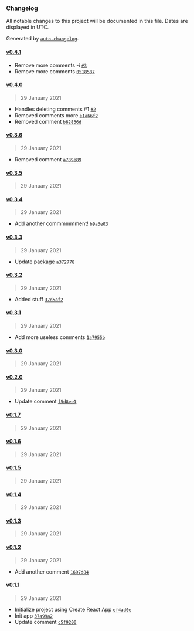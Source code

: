 ### Changelog

All notable changes to this project will be documented in this file. Dates are displayed in UTC.

Generated by [`auto-changelog`](https://github.com/CookPete/auto-changelog).

#### [v0.4.1](https://github.com/shalanah/test-auto-changelog/compare/v0.4.0...v0.4.1)

- Remove more comments -i [`#3`](https://github.com/shalanah/test-auto-changelog/pull/3)
- Remove more comments [`0518587`](https://github.com/shalanah/test-auto-changelog/commit/05185870081c7417ee53513d8a0a42d540edbd16)

#### [v0.4.0](https://github.com/shalanah/test-auto-changelog/compare/v0.3.6...v0.4.0)

> 29 January 2021

- Handles deleting comments #1 [`#2`](https://github.com/shalanah/test-auto-changelog/pull/2)
- Removed comments more [`e1a66f2`](https://github.com/shalanah/test-auto-changelog/commit/e1a66f2151a10321ec95b695546239ef268eaa88)
- Removed comment [`b62836d`](https://github.com/shalanah/test-auto-changelog/commit/b62836d57af002680ba20bb9b44be0affaa2080d)

#### [v0.3.6](https://github.com/shalanah/test-auto-changelog/compare/v0.3.5...v0.3.6)

> 29 January 2021

- Removed comment [`a789e89`](https://github.com/shalanah/test-auto-changelog/commit/a789e8951b7d0faf0f4e14d82cb46664890825e7)

#### [v0.3.5](https://github.com/shalanah/test-auto-changelog/compare/v0.3.4...v0.3.5)

> 29 January 2021

#### [v0.3.4](https://github.com/shalanah/test-auto-changelog/compare/v0.3.3...v0.3.4)

> 29 January 2021

- Add another commmmmment! [`b9a3e03`](https://github.com/shalanah/test-auto-changelog/commit/b9a3e03410a51cf175ce53b50863e6910865a972)

#### [v0.3.3](https://github.com/shalanah/test-auto-changelog/compare/v0.3.2...v0.3.3)

> 29 January 2021

- Update package [`a372778`](https://github.com/shalanah/test-auto-changelog/commit/a372778d49747a5ed52dfd899083ea608cb1dec8)

#### [v0.3.2](https://github.com/shalanah/test-auto-changelog/compare/v0.3.1...v0.3.2)

> 29 January 2021

- Added stuff [`37d5af2`](https://github.com/shalanah/test-auto-changelog/commit/37d5af2c0d985f5f250979f60ae70f3467285d33)

#### [v0.3.1](https://github.com/shalanah/test-auto-changelog/compare/v0.3.0...v0.3.1)

> 29 January 2021

- Add more useless comments [`1a7955b`](https://github.com/shalanah/test-auto-changelog/commit/1a7955bbc5d378fb9ba66c20fc4c9eca02e28f34)

#### [v0.3.0](https://github.com/shalanah/test-auto-changelog/compare/v0.2.0...v0.3.0)

> 29 January 2021

#### [v0.2.0](https://github.com/shalanah/test-auto-changelog/compare/v0.1.7...v0.2.0)

> 29 January 2021

- Update comment [`f5d8ee1`](https://github.com/shalanah/test-auto-changelog/commit/f5d8ee1c2d944c6f8fce09e86727605a889e16a4)

#### [v0.1.7](https://github.com/shalanah/test-auto-changelog/compare/v0.1.6...v0.1.7)

> 29 January 2021

#### [v0.1.6](https://github.com/shalanah/test-auto-changelog/compare/v0.1.5...v0.1.6)

> 29 January 2021

#### [v0.1.5](https://github.com/shalanah/test-auto-changelog/compare/v0.1.4...v0.1.5)

> 29 January 2021

#### [v0.1.4](https://github.com/shalanah/test-auto-changelog/compare/v0.1.3...v0.1.4)

> 29 January 2021

#### [v0.1.3](https://github.com/shalanah/test-auto-changelog/compare/v0.1.2...v0.1.3)

> 29 January 2021

#### [v0.1.2](https://github.com/shalanah/test-auto-changelog/compare/v0.1.1...v0.1.2)

> 29 January 2021

- Add another comment [`1697d84`](https://github.com/shalanah/test-auto-changelog/commit/1697d84fca977de27a018e9064ec2888a405faed)

#### v0.1.1

> 29 January 2021

- Initialize project using Create React App [`ef4ad0e`](https://github.com/shalanah/test-auto-changelog/commit/ef4ad0e6513fa3c949d602b5c0d88c0952036076)
- Init app [`37a99a2`](https://github.com/shalanah/test-auto-changelog/commit/37a99a2b50aa88d912c140707bbe63ae396fdbad)
- Update comment [`c5f9200`](https://github.com/shalanah/test-auto-changelog/commit/c5f9200690c73265f0261ab61a8110b022f43a8d)
